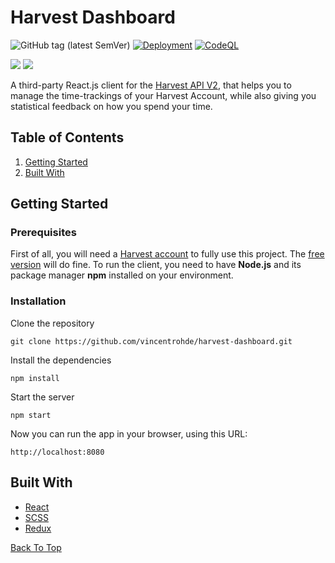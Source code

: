# Harvest Dashboard

![GitHub tag (latest SemVer)](https://img.shields.io/github/v/tag/vincentrohde/harvest-dashboard?label=tag)
[![Deployment](https://github.com/vincentrohde/harvest-dashboard/actions/workflows/deploy.yml/badge.svg)](https://github.com/vincentrohde/harvest-dashboard/actions/workflows/deploy.yml)
[![CodeQL](https://github.com/vincentrohde/harvest-dashboard/actions/workflows/codeql-analysis.yml/badge.svg)](https://github.com/vincentrohde/harvest-dashboard/actions/workflows/codeql-analysis.yml)

[![](https://tokei.rs/b1/github/vincentrohde/harvest-dashboard?category=code)](https://github.com/vincentrohde/harvest-dashboard)
[![](https://tokei.rs/b1/github/vincentrohde/harvest-dashboard?category=files)](https://github.com/vincentrohde/harvest-dashboard)

A third-party React.js client for the [Harvest API V2](https://help.getharvest.com/api-v2/), that helps you to manage the time-trackings of your Harvest Account, while also giving you 
statistical feedback on how you spend your time.

## Table of Contents

1. <a href="#getting-started">Getting Started</a>
2. <a href="#built-with">Built With</a>

## Getting Started

### Prerequisites

First of all, you will need a [Harvest account](https://www.getharvest.com) to fully use this project. The [free version](https://www.getharvest.com/pricing) will do fine. To run the client, 
you need to have **Node.js** and its package manager **npm** installed on your environment.


### Installation

Clone the repository

```
git clone https://github.com/vincentrohde/harvest-dashboard.git
```

Install the dependencies

```
npm install
```

Start the server

```
npm start
```

Now you can run the app in your browser, using this URL:

```
http://localhost:8080
```

## Built With

- [React](https://reactjs.org/)
- [SCSS](https://github.com/sass/node-sass)
- [Redux](https://github.com/reduxjs/redux)

<a href="#harvest-dashboard">Back To Top</a>
